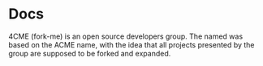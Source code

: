 # Docs
4CME (fork-me) is an open source developers group. The named was based on the ACME name, with the idea that all projects presented by the group are supposed to be forked and expanded.
